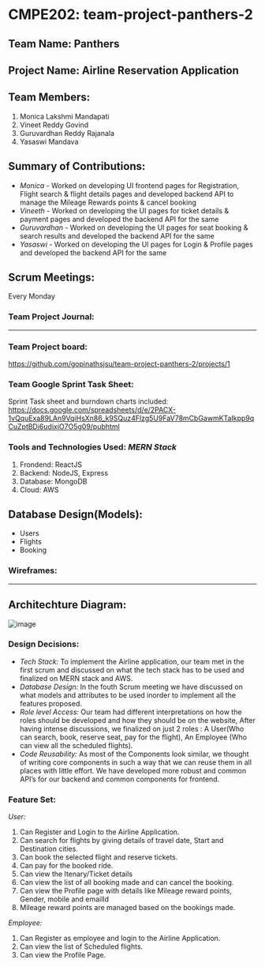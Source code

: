 # CMPE202: team-project-panthers-2

## Team Name: Panthers

## Project Name: Airline Reservation Application

## Team Members:

1. Monica Lakshmi Mandapati
2. Vineet Reddy Govind 
3. Guruvardhan Reddy Rajanala 
4. Yasaswi Mandava 

## Summary of Contributions:
- *Monica* - Worked on developing UI frontend pages for Registration, Flight search & flight details pages and developed backend API to manage the Mileage Rewards points & cancel booking
- *Vineeth* - Worked on developing the UI pages for ticket details & payment pages and developed the backend API for the same
- *Guruvardhan* - Worked on developing the UI pages for seat booking & search results and developed the backend API for the same
- *Yasaswi* - Worked on developing the UI pages for Login & Profile pages and developed the backend API for the same


## Scrum Meetings:
Every Monday

### Team Project Journal:
-------------

### Team Project board:
https://github.com/gopinathsjsu/team-project-panthers-2/projects/1

### Team Google Sprint Task Sheet:
Sprint Task sheet and burndown charts included: \
https://docs.google.com/spreadsheets/d/e/2PACX-1vQquExa89LAn9VqiHsXn86_k9SQuz4Flzg5U9FaV78mCbGawmKTaIkpp9qCuZptBDi6udixjO7O5g09/pubhtml

### Tools and Technologies Used: *MERN Stack* 

1. Frondend: ReactJS
2. Backend: NodeJS, Express
3. Database: MongoDB
4. Cloud: AWS

## Database Design(Models):
- Users
- Flights
- Booking

### Wireframes:
----------------

## Architechture Diagram:
![image](https://user-images.githubusercontent.com/91310893/143941880-83c60ba8-a766-4b8b-9183-ef185afb6e73.png)

### Design Decisions: 
- *Tech Stack:* To implement the Airline application, our team met in the first scrum and discussed on what the tech stack has to be used and finalized on MERN stack and AWS.
- *Database Design:* In the fouth Scrum meeting we have discussed on what models and attributes to be used inorder to implement all the features proposed.
- *Role level Access:* Our team had different interpretations on how the roles should be developed and how they should be on the website, After having intense discussions, we finalized on just 2 roles : A User(Who can search, book, reserve seat, pay for the flight), An Employee (Who can view all the scheduled flights).
- *Code Reusability:* As most of the Components look similar, we thought of writing core components in such a way that we can reuse them in all places with little effort. We have developed more robust and common API’s for our backend and common components for frontend.

### Feature Set:

*User:*
1. Can Register and Login to the Airline Application.
2. Can search for flights by giving details of travel date, Start and Destination cities.
3. Can book the selected flight and reserve tickets.
4. Can pay for the booked ride.
5. Can view the Itenary/Ticket details
6. Can view the list of all booking made and can cancel the booking.
7. Can view the Profile page with details like Mileage reward points, Gender, mobile and emailId
8. Mileage reward points are managed based on the bookings made.

*Employee:*
1. Can Register as employee and login to the Airline Application.
2. Can view the list of Scheduled flights.
3. Can view the Profile Page.

